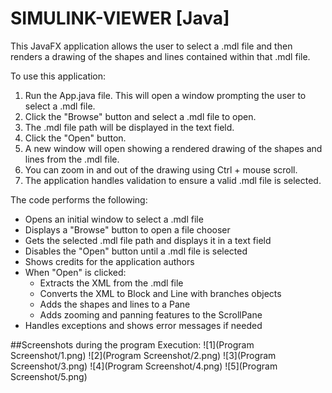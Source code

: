# SIMULINK-VIEWER [Java]
This JavaFX application allows the user to select a .mdl file and then renders a drawing of the shapes and lines contained within that .mdl file.

To use this application: 
1. Run the App.java file. This will open a window prompting the user to select a .mdl file.
2. Click the "Browse" button and select a .mdl file to open.  
3. The .mdl file path will be displayed in the text field.
4. Click the "Open" button.
5. A new window will open showing a rendered drawing of the shapes and lines from the .mdl file.
6. You can zoom in and out of the drawing using Ctrl + mouse scroll.
7. The application handles validation to ensure a valid .mdl file is selected.

The code performs the following:
- Opens an initial window to select a .mdl file
- Displays a "Browse" button to open a file chooser
- Gets the selected .mdl file path and displays it in a text field
- Disables the "Open" button until a .mdl file is selected
- Shows credits for the application authors
- When "Open" is clicked:
   - Extracts the XML from the .mdl file
   - Converts the XML to Block and Line with branches objects
   - Adds the shapes and lines to a Pane
   - Adds zooming and panning features to the ScrollPane
- Handles exceptions and shows error messages if needed

##Screenshots during the program Execution:
![1](Program Screenshot/1.png)
![2](Program Screenshot/2.png)
![3](Program Screenshot/3.png)
![4](Program Screenshot/4.png)
![5](Program Screenshot/5.png)
